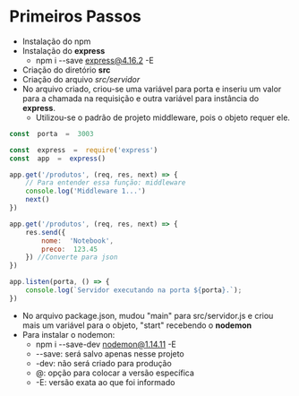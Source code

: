 # Primeiros Passos
- Instalação do npm
- Instalação do **express**
	- npm i --save express@4.16.2 -E
- Criação do diretório **src**
- Criação do arquivo *src/servidor*
- No arquivo criado, criou-se uma variável para porta e inseriu um valor para a chamada na requisição e outra variável para instância do **express**.
	- Utilizou-se o padrão de projeto middleware, pois o objeto requer ele.
```javascript
const  porta  =  3003

const  express  =  require('express')
const  app  =  express()

app.get('/produtos', (req, res, next) => {
	// Para entender essa função: middleware
	console.log('Middleware 1...')
	next()
})

app.get('/produtos', (req, res, next) => {
	res.send({
		nome:  'Notebook',
		preco:  123.45
	}) //Converte para json
})

app.listen(porta, () => {
	console.log(`Servidor executando na porta ${porta}.`);
})
``` 
- No arquivo package.json, mudou "main" para src/servidor.js e criou mais um variável para o objeto, "start" recebendo o **nodemon**
- Para instalar o nodemon: 
	- npm i --save-dev nodemon@1.14.11 -E
	- --save: será salvo apenas nesse projeto
	- -dev: não será criado para produção
	- @: opção para colocar a versão específica
	- -E: versão exata ao que foi informado